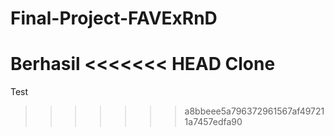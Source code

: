 # Final-Project-FAVExRnD

Berhasil
<<<<<<< HEAD
Clone
=======
Test
>>>>>>> a8bbeee5a796372961567af497211a7457edfa90
